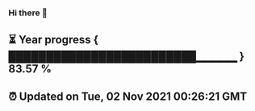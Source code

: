 ### Hi there 👋
⏳ Year progress { █████████████████████████▁▁▁▁▁ } 83.57 %
---
⏰ Updated on Tue, 02 Nov 2021 00:26:21 GMT
---
